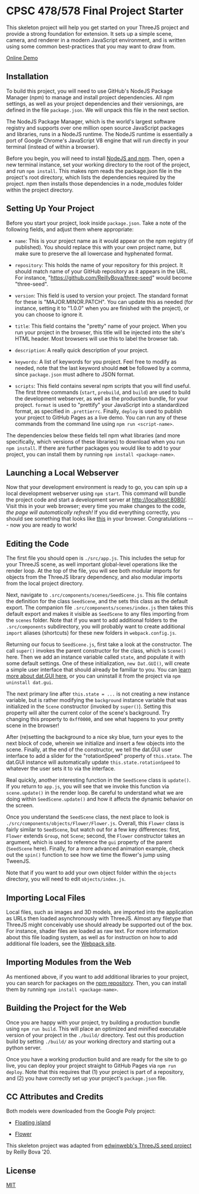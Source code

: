 # CPSC 478/578 Final Project Starter

This skeleton project will help you get started on your ThreeJS project and provide a strong foundation for extension. It sets up a simple scene, camera, and renderer in a modern JavaScript environment, and is written using some common best-practices that you may want to draw from.

[Online Demo](https://reillybova.github.io/three-seed/)

## Installation
To build this project, you will need to use GitHub's NodeJS Package Manager (npm) to manage and install project dependencies. All npm settings, as well as your project dependencies and their versionings, are defined in the file `package.json`. We will unpack this file in the next section.

The NodeJS Package Manager, which is the world's largest software registry and supports over one million open source JavaScript packages and libraries, runs in a NodeJS runtime. The NodeJS runtime is essentially a port of Google Chrome's JavaScript V8 engine that will run directly in your terminal (instead of within a browser).

Before you begin, you will need to install [NodeJS and npm](https://www.npmjs.com/get-npm). Then, open a new terminal instance, set your working directory to the root of the project, and run `npm install`. This makes npm reads the package.json file in the project's root directory, which lists the dependencies required by the project. npm then installs those dependencies in a node_modules folder within the project directory.

## Setting Up Your Project
Before you start your project, look inside `package.json`. Take a note of the following fields, and adjust them where appropriate:

* `name`: This is your project name as it would appear on the npm registry (if published). You should replace this with your own project name, but make sure to preserve the all lowercase and hyphenated format.

* `repository`: This holds the name of your repository for this project. It should match name of your GitHub repository as it appears in the URL. For instance, "https://github.com/ReillyBova/three-seed" would become "three-seed".

* `version`: This field is used to version your project. The standard format for these is "MAJOR.MINOR.PATCH". You can update this as needed (for instance, setting it to "1.0.0" when you are finished with the project), or you can choose to ignore it.

* `title`: This field contains the "pretty" name of your project. When you run your project in the browser, this title will be injected into the site's HTML header. Most browsers will use this to label the browser tab.

* `description`: A really quick description of your project.

* `keywords`: A list of keywords for you project. Feel free to modify as needed, note that the last keyword should **not** be followed by a comma, since `package.json` must adhere to JSON format.

* `scripts`: This field contains several npm scripts that you will find useful. The first three commands (`start`, `prebuild`, and `build`) are used to build the development webserver, as well as the production bundle, for your project. `format` is used to "prettify" your JavaScript into a standardized format, as specified in `.prettierrc`. Finally, `deploy` is used to publish your project to GitHub Pages as a live demo. You can run any of these commands from the command line using `npm run <script-name>`.

The dependencies below these fields tell npm what libraries (and more specifically, which versions of these libraries) to download when you run `npm install`. If there are further packages you would like to add to your project, you can install them by running `npm install <package-name>`.

## Launching a Local Webserver
Now that your development environment is ready to go, you can spin up a local development webserver using `npm start`. This command will bundle the project code and start a development server at [http://localhost:8080/](http://localhost:8080/). Visit this in your web browser; every time you make changes to the code, *the page will automatically refresh!* If you did everything correctly, you should see something that looks like [this](https://reillybova.github.io/three-seed/) in your browser. Congratulations --- now you are ready to work!

## Editing the Code
The first file you should open is `./src/app.js`. This includes the setup for your ThreeJS scene, as well important global-level operations like the render loop. At the top of the file, you will see both modular imports for objects from the ThreeJS library dependency, and also modular imports from the local project directory.

Next, navigate to `.src/components/scenes/SeedScene.js`. This file contains the definition for the class `SeedScene`, and the sets this class as the default export. The companion file `.src/components/scenes/index.js` then takes this default export and makes it visible as `SeedScene` to any files importing from the `scenes` folder. Note that if you want to add additional folders to the `.src/components` subdirectory, you will probably want to create additional `import` aliases (shortcuts) for these new folders in `webpack.config.js`.

Returning our focus to `SeedScene.js`, first take a look at the constructor. The call `super()` invokes the parent constructor for the class, which is `Scene()` here. Then we add an instance variable called `state`, and populate it with some default settings. One of these initialization, `new Dat.GUI()`, will create a simple user interface that should already be familiar to you. You can [learn more about dat.GUI here](https://workshop.chromeexperiments.com/examples/gui/#1--Basic-Usage), or you can uninstall it from the project via `npm uninstall dat.gui`.

The next primary line after `this.state = ...` is not creating a new instance variable, but is rather modifying the `background` instance variable that was initialized in the `Scene` constructor (invoked by `super()`). Setting this property will alter the current color of the scene's background. Try changing this property to `0xff0000`, and see what happens to your pretty scene in the browser!

After (re)setting the background to a nice sky blue, turn your eyes to the next block of code, wherein we initialize and insert a few objects into the scene. Finally, at the end of the constructor, we tell the dat.GUI user interface to add a slider for the "rotationSpeed" property of `this.state`. The dat.GUI instance will automatically update `this.state.rotationSpeed` to whatever the user sets it to via the interface.

Real quickly, another interesting function in the `SeedScene` class is `update()`. If you  return to `app.js`, you will see that we invoke this function via `scene.update()` in the render loop. Be careful to understand what we are doing within `SeedScene.update()` and how it affects the dynamic behavior on the screen.

Once you understand the `SeedScene` class, the next place to look is `./src/components/objects/Flower/Flower.js`. Overall, this `Flower` class is fairly similar to `SeedScene`, but watch out for a few key differences: first, `Flower` extends `Group`, not `Scene`; second, the `Flower` constructor takes an argument, which is used to reference the `gui` property of the parent (`SeedScene` here). Finally, for a more advanced animation example, check out the `spin()` function to see how we time the flower's jump using TweenJS.

Note that if you want to add your own object folder within the `objects` directory, you will need to edit `objects/index.js`.

## Importing Local Files
Local files, such as images and 3D models, are imported into the application as URLs then loaded asynchronously with ThreeJS. Almost any filetype that ThreeJS might conceivably use should already be supported out of the box. For instance, shader files are loaded as raw text. For more information about this file loading system, as well as for instruction on how to add additional file loaders, see the [Webpack site](https://webpack.js.org/).

## Importing Modules from the Web
As mentioned above, if you want to add additional libraries to your project, you can search for packages on the [npm repository](https://www.npmjs.com/). Then, you can install them by running `npm install <package-name>`.

## Building the Project for the Web
Once you are happy with your project, try building a production bundle using `npm run build`. This will place an optimized and minified executable version of your project in the `./build/` directory. Test out this production build by setting `./build/` as your working directory and starting out a python server.

Once you have a working production build and are ready for the site to go live, you can deploy your project straight to GitHub Pages via `npm run deploy`. Note that this requires that (1) your project is part of a repository, and (2) you have correctly set up your project's `package.json` file.

## CC Attributes and Credits
Both models were downloaded from the Google Poly project:

* [Floating island](https://poly.google.com/view/eEz9hdknXOi)

* [Flower](https://poly.google.com/view/eydI4__jXpi)

This skeleton project was adapted from [edwinwebb's ThreeJS seed project](https://github.com/edwinwebb/three-seed]) by Reilly Bova ’20.

## License
[MIT](./LICENSE)
